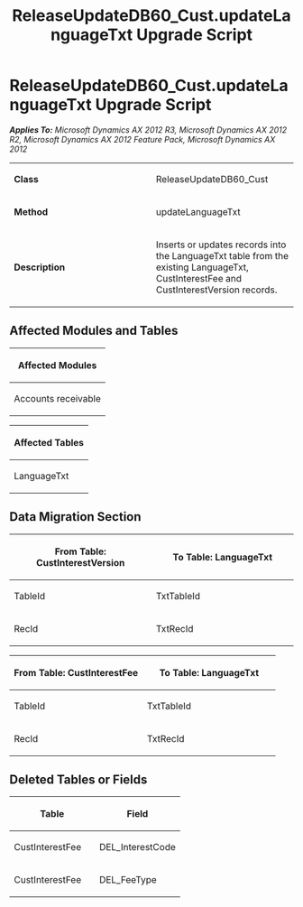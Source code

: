 ﻿---
title: ReleaseUpdateDB60_Cust.updateLanguageTxt Upgrade Script
TOCTitle: ReleaseUpdateDB60_Cust.updateLanguageTxt Upgrade Script
ms:assetid: ee2067da-7e82-3bc1-31d7-0b54ea0c62d2
ms:mtpsurl: https://msdn.microsoft.com/en-us/library/JJ719961(v=AX.60)
ms:contentKeyID: 49712033
ms.date: 05/18/2015
mtps_version: v=AX.60
---

# ReleaseUpdateDB60\_Cust.updateLanguageTxt Upgrade Script 


_**Applies To:** Microsoft Dynamics AX 2012 R3, Microsoft Dynamics AX 2012 R2, Microsoft Dynamics AX 2012 Feature Pack, Microsoft Dynamics AX 2012_

<table>
<colgroup>
<col style="width: 50%" />
<col style="width: 50%" />
</colgroup>
<tbody>
<tr class="odd">
<td><p><strong>Class</strong></p></td>
<td><p>ReleaseUpdateDB60_Cust</p></td>
</tr>
<tr class="even">
<td><p><strong>Method</strong></p></td>
<td><p>updateLanguageTxt</p></td>
</tr>
<tr class="odd">
<td><p><strong>Description</strong></p></td>
<td><p>Inserts or updates records into the LanguageTxt table from the existing LanguageTxt, CustInterestFee and CustInterestVersion records.</p></td>
</tr>
</tbody>
</table>


## Affected Modules and Tables

<table>
<colgroup>
<col style="width: 100%" />
</colgroup>
<thead>
<tr class="header">
<th><p>Affected Modules</p></th>
</tr>
</thead>
<tbody>
<tr class="odd">
<td><p>Accounts receivable</p></td>
</tr>
</tbody>
</table>


<table>
<colgroup>
<col style="width: 100%" />
</colgroup>
<thead>
<tr class="header">
<th><p>Affected Tables</p></th>
</tr>
</thead>
<tbody>
<tr class="odd">
<td><p>LanguageTxt</p></td>
</tr>
</tbody>
</table>


## Data Migration Section

<table>
<colgroup>
<col style="width: 50%" />
<col style="width: 50%" />
</colgroup>
<thead>
<tr class="header">
<th><p>From Table: CustInterestVersion</p></th>
<th><p>To Table: LanguageTxt</p></th>
</tr>
</thead>
<tbody>
<tr class="odd">
<td><p>TableId</p></td>
<td><p>TxtTableId</p></td>
</tr>
<tr class="even">
<td><p>RecId</p></td>
<td><p>TxtRecId</p></td>
</tr>
</tbody>
</table>


<table>
<colgroup>
<col style="width: 50%" />
<col style="width: 50%" />
</colgroup>
<thead>
<tr class="header">
<th><p>From Table: CustInterestFee</p></th>
<th><p>To Table: LanguageTxt</p></th>
</tr>
</thead>
<tbody>
<tr class="odd">
<td><p>TableId</p></td>
<td><p>TxtTableId</p></td>
</tr>
<tr class="even">
<td><p>RecId</p></td>
<td><p>TxtRecId</p></td>
</tr>
</tbody>
</table>


## Deleted Tables or Fields

<table>
<colgroup>
<col style="width: 50%" />
<col style="width: 50%" />
</colgroup>
<thead>
<tr class="header">
<th><p>Table</p></th>
<th><p>Field</p></th>
</tr>
</thead>
<tbody>
<tr class="odd">
<td><p>CustInterestFee</p></td>
<td><p>DEL_InterestCode</p></td>
</tr>
<tr class="even">
<td><p>CustInterestFee</p></td>
<td><p>DEL_FeeType</p></td>
</tr>
</tbody>
</table>

  


